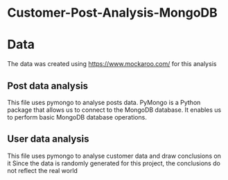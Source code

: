 # Customer-Post-Analysis-MongoDB
# Data
The data was created using https://www.mockaroo.com/ for this analysis
## Post data analysis 
This file uses pymongo to analyse posts data. PyMongo is a Python package that allows us to connect to the MongoDB database. It enables us to perform basic MongoDB database operations.
## User data analysis
This file uses pymongo to analyse customer data and draw conclusions on it
Since the data is randomly generated for this project, the conclusions do not reflect the real world
